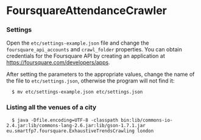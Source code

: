 FoursquareAttendanceCrawler
=============================

### Settings

Open the `etc/settings-example.json` file and change the `foursquare_api_accounts` and `crawl_folder` properties. You can obtain credentials for the Foursquare API by creating an application at https://foursquare.com/developers/apps.

After setting the parameters to the appropriate values, change the name of the file to `etc/settings.json`, otherwise the program will not find it:

```shell
  $ mv etc/settings-example.json etc/settings.json
```


### Listing all the venues of a city

```
  $ java -Dfile.encoding=UTF-8 -classpath bin:lib/commons-io-2.4.jar:lib/commons-lang-2.6.jar:lib/gson-1.7.1.jar eu.smartfp7.foursquare.ExhaustiveTrendsCrawling london
```
